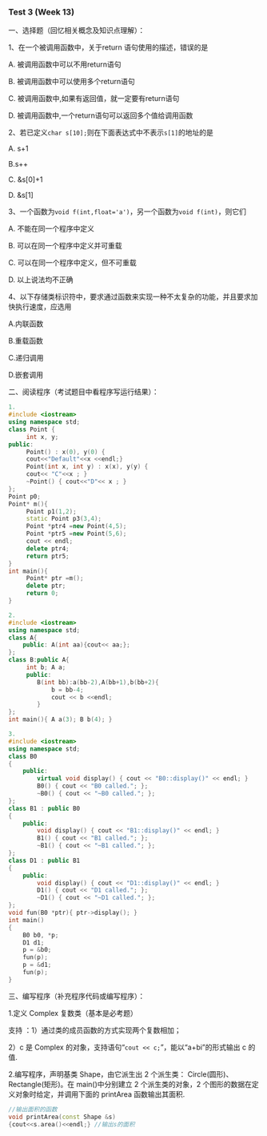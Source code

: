 ### Test 3 (Week 13)

一、选择题（回忆相关概念及知识点理解）：

1、在一个被调用函数中，关于return 语句使用的描述，错误的是

A. 被调用函数中可以不用return语句

B. 被调用函数中可以使用多个return语句

C. 被调用函数中,如果有返回值，就一定要有return语句

D. 被调用函数中,一个return语句可以返回多个值给调用函数 



2、若已定义``char s[10];``则在下面表达式中不表示``s[1]``的地址的是

A. s+1

B.s++

C. &s[0]+1

D. &s[1]



3、一个函数为``void f(int,float='a')``，另一个函数为``void f(int)``，则它们

A. 不能在同一个程序中定义

B. 可以在同一个程序中定义并可重载

C. 可以在同一个程序中定义，但不可重载

D. 以上说法均不正确



4、以下存储类标识符中，要求通过函数来实现一种不太复杂的功能，并且要求加快执行速度，应选用

A.内联函数

B.重载函数

C.递归调用

D.嵌套调用



二、阅读程序（考试题目中看程序写运行结果）：

```c++
1.
#include <iostream>
using namespace std;
class Point {
 	 int x, y;
public:
     Point() : x(0), y(0) {
     cout<<"Default"<<x <<endl;}
     Point(int x, int y) : x(x), y(y) {
     cout<< "C"<<x ; } 
     ~Point() { cout<<"D"<< x ; }
};
Point p0;
Point* m(){
     Point p1(1,2);
     static Point p3(3,4);
     Point *ptr4 =new Point(4,5); 
     Point *ptr5 =new Point(5,6);
     cout << endl;
     delete ptr4; 
     return ptr5; 
}
int main(){ 
     Point* ptr =m();
     delete ptr;
     return 0; 
}

```



```c++
2.
#include <iostream> 
using namespace std; 
class A{
 	public: A(int aa){cout<< aa;};
};
class B:public A{
     int b; A a;
     public:
     	B(int bb):a(bb-2),A(bb+1),b(bb+2){
     		b = bb-4;
     		cout << b <<endl;
		}
};
int main(){ A a(3); B b(4); } 

```



```c++
3.
#include <iostream>
using namespace std;
class B0
{ 
    public: 
        virtual void display() { cout << "B0::display()" << endl; }
        B0() { cout << "B0 called."; };
        ~B0() { cout << "~B0 called."; };
};
class B1 : public B0
{   
    public:
        void display() { cout << "B1::display()" << endl; }
        B1() { cout << "B1 called."; };
        ~B1() { cout << "~B1 called."; };
};
class D1 : public B1
{ 
    public: 
        void display() { cout << "D1::display()" << endl; }
        D1() { cout << "D1 called."; };
        ~D1() { cout << "~D1 called."; };
};
void fun(B0 *ptr){ ptr->display(); }
int main()
{ 
    B0 b0, *p;
    D1 d1;
    p = &b0;
    fun(p);
    p = &d1;
    fun(p); 
}

```


三、编写程序（补充程序代码或编写程序）：

1.定义 Complex 复数类（基本是必考题）

支持 ：1）通过类的成员函数的方式实现两个复数相加；

 2）c 是 Complex 的对象，支持语句“``cout << c;``”，能以“a+bi”的形式输出 c 的值.



2.编写程序，声明基类 Shape，由它派生出 2 个派生类： Circle(圆形)、 Rectangle(矩形)。在 main()中分别建立 2 个派生类的对象，2 个图形的数据在定义对象时给定，并调用下面的 printArea 函数输出其面积.

```cpp
//输出面积的函数 
void printArea(const Shape &s) 
{cout<<s.area()<<endl;} //输出s的面积
```






